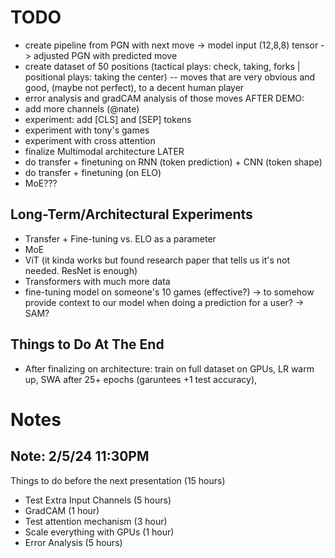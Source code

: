 # TODO
- create pipeline from PGN with next move -> model input (12,8,8) tensor -> adjusted PGN with predicted move
- create dataset of 50 positions (tactical plays: check, taking, forks | positional plays: taking the center) -- moves that are very obvious and good, (maybe not perfect), to a decent human player
- error analysis and gradCAM analysis of those moves
AFTER DEMO:
- add more channels (@nate)
- experiment: add [CLS] and [SEP] tokens
- experiment with tony's games
- experiment with cross attention
- finalize Multimodal architecture
LATER
- do transfer + finetuning on RNN (token prediction) + CNN (token shape)
- do transfer + finetuning (on ELO)
- MoE???


## Long-Term/Architectural Experiments
- Transfer + Fine-tuning vs. ELO as a parameter 
- MoE
- ViT (it kinda works but found research paper that tells us it's not needed. ResNet is enough)
- Transformers with much more data 
- fine-tuning model on someone's 10 games (effective?) -> to somehow provide context to our model when doing a prediction for a user? -> SAM?

## Things to Do At The End
- After finalizing on architecture: train on full dataset on GPUs, LR warm up, SWA after 25+ epochs (garuntees +1 test accuracy), 

# Notes 

## Note: 2/5/24 11:30PM
Things to do before the next presentation (15 hours)
- Test Extra Input Channels (5 hours)
- GradCAM (1 hour)
- Test attention mechanism (3 hour)
- Scale everything with GPUs (1 hour)
- Error Analysis (5 hours)